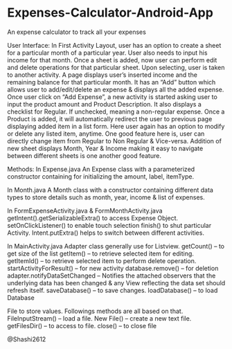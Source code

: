 # Expenses-Calculator-Android-App
An expense calculator to track all your expenses

User Interface:
In First Activity Layout, user has an option to create a sheet for a particular month of a particular year.
User also needs to input his income for that month.
Once a sheet is added, now user can perform edit and delete operations for that particular sheet. Upon selecting, user is taken to another activity.
A page displays user’s inserted income and the remaining balance for that particular month. It has an “Add” button which allows user to add/edit/delete an expense & displays all the added expense.
Once user click on “Add Expense”, a new activity is started asking user to input the product amount and Product Description.
It also displays a checklist for Regular. If unchecked, meaning a non-regular expense.
Once a Product is added, it will automatically redirect the user to previous page displaying added item in a list form.
Here user again has an option to modify or delete any listed item, anytime. One good feature here is, user can directly change item from Regular to Non Regular & Vice-versa.
Addition of new sheet displays Month, Year & Income making it easy to navigate between different sheets is one another good feature.


Methods:
In Expense.java
An Expense class with a parameterized constructor containing for initializing the amount, label, itemType.

In Month.java
A Month class with a constructor containing different data types to store details such as month, year, income & list of expenses.

In FormExpenseActivity.java & FormMonthActivity.java
getIntent().getSerializableExtra() to access Expense Object.
setOnClickListener() to enable touch selection
finish() to shut particular Activity.
Intent.putExtra() helps to switch between different activities.

In MainActivity.java
Adapter class generally use for Listview.
getCount() – to get size of the list
getItem() – to retrieve selected item for editing.
getItemId() – to retrieve selected item to perform delete operation.
startActivityForResult() – for new activity
database.remove() – for deletion
adapter.notifyDataSetChanged – Notifies the attached observers that the underlying data has been changed & any View reflecting the data set should refresh itself.
saveDatabase() – to save changes.
loadDatabase() – to load Database

File to store values. Followings methods are all based on that.
FileInputStream() – load a file.
New File() – create a new text file.
getFilesDir() – to access to file.
close() – to close file

@Shashi2612
